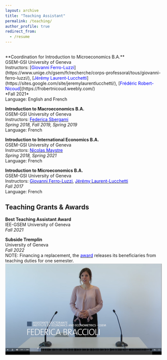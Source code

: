 ```yaml
---
layout: archive
title: "Teaching Assistant"
permalink: /teaching/
author_profile: true
redirect_from:
  - /resume
---
```

<br />
**Coordination for Introduction to Microeconomics B.A.** <br />
GSEM-GSI University of Geneva <br />
Instructors: [<span style="color:blue">Giovanni Ferro-Luzzi</span>](https://www.unige.ch/gsem/fr/recherche/corps-professoral/tous/giovanni-ferro-luzzi/), [<span style="color:blue">Jérémy Laurent-Lucchetti</span>](https://sites.google.com/site/jeremylaurentlucchetti/), [<span style="color:blue">Frédéric Robert-Nicoud</span>](https://frobertnicoud.weebly.com/) <br />
*Fall 2021* <br />
Language: English and French

**Introduction to Macroeconomics B.A.** <br />
GSEM-GSI University of Geneva <br />
Instructors: [<span style="color:blue">Federica Sbergami</span>](https://www.unige.ch/gsem/en/research/faculty/all/federica-sbergami) <br />
*Spring 2018, Fall 2019, Spring 2019* <br />
Language: French

**Introduction to International Economics B.A.** <br />
GSEM-GSI University of Geneva <br />
Instructors: [<span style="color:blue">Nicolas Maystre</span>](https://nicolas.maystre.ch/welcome-on-nicolas-maystres-webpage/personal-details) <br />
*Spring 2018, Spring 2021* <br />
Language: French

**Introduction to Microeconomics B.A.** <br />
GSEM-GSI University of Geneva <br />
Instructors: [<span style="color:blue">Giovanni Ferro-Luzzi</span>](https://www.unige.ch/gsem/fr/recherche/corps-professoral/tous/giovanni-ferro-luzzi/), [<span style="color:blue">Jérémy Laurent-Lucchetti</span>](https://sites.google.com/site/jeremylaurentlucchetti/) <br />
*Fall 2017* <br />
Language: French

## Teaching Grants & Awards
**Best Teaching Assistant Award** <br />
IEE-GSEM University of Geneva <br />
*Fall 2021*

**Subside Tremplin** <br />
University of Geneva <br />
*Fall 2022* <br />
NOTE: Financing a replacement, the [<span style="color:blue">award</span>](https://www.unige.ch/rectorat/egalite/evenement/actualites/subside-tremplin/) releases its beneficiaries from teaching duties for one semester. <br />
[![<span style="color:blue">VIDEO</span>](https://github.com/federicabraccioli/federicabraccioli.github.io/blob/master/images/tremplin_screen.png)](https://mediaserver.unige.ch/play/176648)

